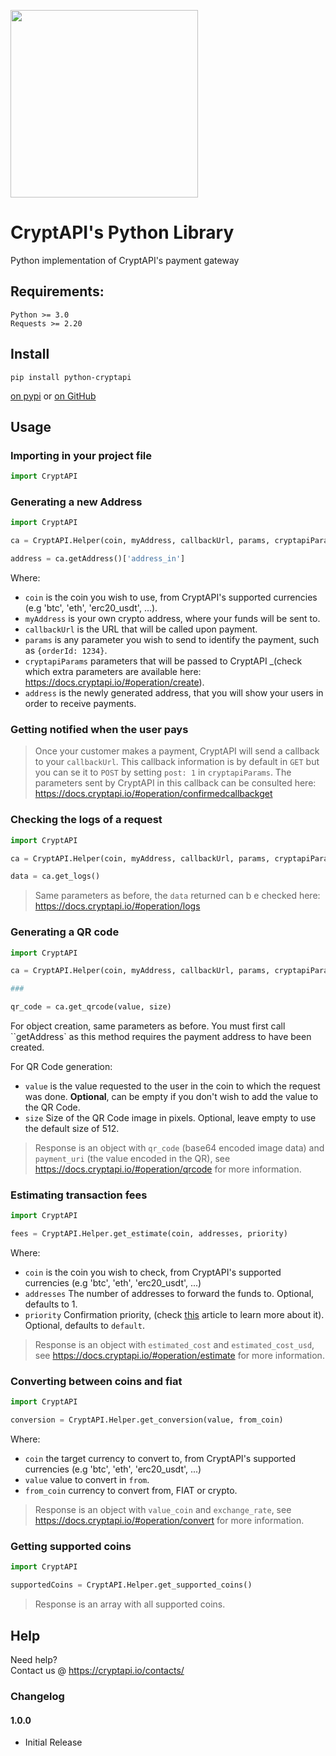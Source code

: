 [<img src="https://i.imgur.com/IfMAa7E.png" width="300"/>](image.png)


# CryptAPI's Python Library
Python implementation of CryptAPI's payment gateway

## Requirements:

```
Python >= 3.0
Requests >= 2.20
```

## Install

```shell script
pip install python-cryptapi
```

[on pypi](https://pypi.python.org/pypi/python-cryptapi)
or
[on GitHub](https://github.com/cryptapi/python-cryptapi)

## Usage

### Importing in your project file

```python
import CryptAPI
```

### Generating a new Address

```python
import CryptAPI

ca = CryptAPI.Helper(coin, myAddress, callbackUrl, params, cryptapiParams)

address = ca.getAddress()['address_in']
```

Where:

* `coin` is the coin you wish to use, from CryptAPI's supported currencies (e.g 'btc', 'eth', 'erc20_usdt', ...).
* `myAddress` is your own crypto address, where your funds will be sent to.
* `callbackUrl` is the URL that will be called upon payment.
* `params` is any parameter you wish to send to identify the payment, such as `{orderId: 1234}`.
* `cryptapiParams` parameters that will be passed to CryptAPI _(check which extra parameters are available here: https://docs.cryptapi.io/#operation/create).
* `address` is the newly generated address, that you will show your users in order to receive payments.

### Getting notified when the user pays

> Once your customer makes a payment, CryptAPI will send a callback to your `callbackUrl`. This callback information is by default in ``GET`` but you can se it to ``POST`` by setting ``post: 1`` in ``cryptapiParams``. The parameters sent by CryptAPI in this callback can be consulted here: https://docs.cryptapi.io/#operation/confirmedcallbackget

### Checking the logs of a request

```python
import CryptAPI

ca = CryptAPI.Helper(coin, myAddress, callbackUrl, params, cryptapiParams)

data = ca.get_logs()
```
> Same parameters as before, the ```data``` returned can b e checked here: https://docs.cryptapi.io/#operation/logs

### Generating a QR code

```python
import CryptAPI

ca = CryptAPI.Helper(coin, myAddress, callbackUrl, params, cryptapiParams)

###

qr_code = ca.get_qrcode(value, size)
```
For object creation, same parameters as before. You must first call ``getAddress` as this method requires the payment address to have been created.

For QR Code generation:

* ``value`` is the value requested to the user in the coin to which the request was done. **Optional**, can be empty if you don't wish to add the value to the QR Code.
* ``size`` Size of the QR Code image in pixels. Optional, leave empty to use the default size of 512.

> Response is an object with `qr_code` (base64 encoded image data) and `payment_uri` (the value encoded in the QR), see https://docs.cryptapi.io/#operation/qrcode for more information.

### Estimating transaction fees

```python
import CryptAPI

fees = CryptAPI.Helper.get_estimate(coin, addresses, priority)
```
Where: 
* ``coin`` is the coin you wish to check, from CryptAPI's supported currencies (e.g 'btc', 'eth', 'erc20_usdt', ...)
* ``addresses`` The number of addresses to forward the funds to. Optional, defaults to 1.
* ``priority`` Confirmation priority, (check [this](https://support.cryptapi.io/article/how-the-priority-parameter-works) article to learn more about it). Optional, defaults to ``default``.

> Response is an object with ``estimated_cost`` and ``estimated_cost_usd``, see https://docs.cryptapi.io/#operation/estimate for more information.

### Converting between coins and fiat

```python
import CryptAPI

conversion = CryptAPI.Helper.get_conversion(value, from_coin)
```
Where:
* ``coin`` the target currency to convert to, from CryptAPI's supported currencies (e.g 'btc', 'eth', 'erc20_usdt', ...)
* ``value`` value to convert in `from`.
* ``from_coin`` currency to convert from, FIAT or crypto.

> Response is an object with ``value_coin`` and ``exchange_rate``, see https://docs.cryptapi.io/#operation/convert for more information.

### Getting supported coins
```python
import CryptAPI

supportedCoins = CryptAPI.Helper.get_supported_coins()
```

> Response is an array with all supported coins.

## Help

Need help?  
Contact us @ https://cryptapi.io/contacts/


### Changelog

#### 1.0.0
* Initial Release